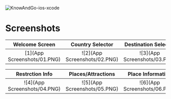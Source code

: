 ![KnowAndGo-ios-xcode](https://socialify.git.ci/Joseos123/KnowAndGo-ios-xcode/image?description=1&descriptionEditable=PROOF%20OF%20CONCEPT%20for%20innofest%202020%20idea.&font=Inter&language=1&owner=1&theme=Light)

# Screenshots

| Welcome Screen | Country Selector | Destination Selector |
| :-: | :-: | :-: |
| [1](App Screenshots/01.PNG) | ![2](App Screenshots/02.PNG) | ![3](App Screenshots/03.PNG) |

| Restrction Info | Places/Attractions | Place Information |
| :-: | :-: | :-: |
| ![4](App Screenshots/04.PNG) | ![5](App Screenshots/05.PNG) | ![6](App Screenshots/06.PNG) |
